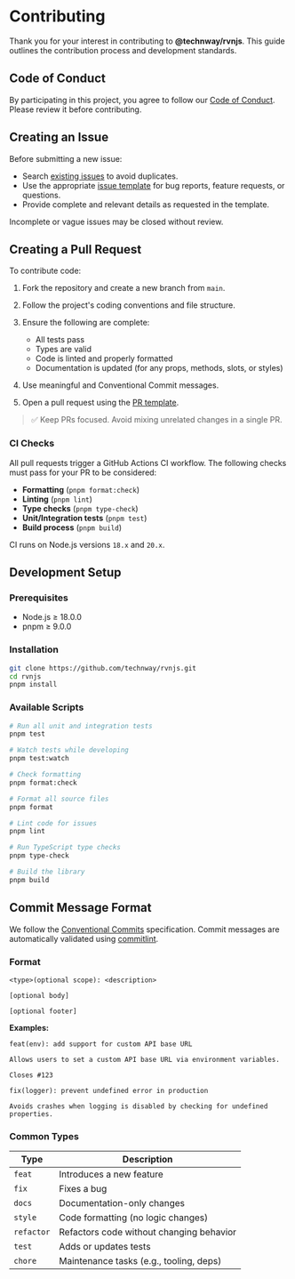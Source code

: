 # Contributing

Thank you for your interest in contributing to **@technway/rvnjs**. This guide outlines the contribution process and development standards.

## Code of Conduct

By participating in this project, you agree to follow our [Code of Conduct](CODE_OF_CONDUCT.md). Please review it before contributing.

## Creating an Issue

Before submitting a new issue:

* Search [existing issues](https://github.com/technway/rvnjs/issues) to avoid duplicates.
* Use the appropriate [issue template](.github/ISSUE_TEMPLATE) for bug reports, feature requests, or questions.
* Provide complete and relevant details as requested in the template.

Incomplete or vague issues may be closed without review.

## Creating a Pull Request

To contribute code:

1. Fork the repository and create a new branch from `main`.
2. Follow the project's coding conventions and file structure.
3. Ensure the following are complete:
   * All tests pass
   * Types are valid
   * Code is linted and properly formatted
   * Documentation is updated (for any props, methods, slots, or styles)
  
4. Use meaningful and Conventional Commit messages.
5. Open a pull request using the [PR template](.github/PULL_REQUEST_TEMPLATE.md).

> ✅ Keep PRs focused. Avoid mixing unrelated changes in a single PR.

### CI Checks

All pull requests trigger a GitHub Actions CI workflow. The following checks must pass for your PR to be considered:

* **Formatting** (`pnpm format:check`)
* **Linting** (`pnpm lint`)
* **Type checks** (`pnpm type-check`)
* **Unit/Integration tests** (`pnpm test`)
* **Build process** (`pnpm build`)

CI runs on Node.js versions `18.x` and `20.x`.

## Development Setup

### Prerequisites

* Node.js ≥ 18.0.0
* pnpm ≥ 9.0.0

### Installation

```bash
git clone https://github.com/technway/rvnjs.git
cd rvnjs
pnpm install
```

### Available Scripts

```bash
# Run all unit and integration tests
pnpm test

# Watch tests while developing
pnpm test:watch

# Check formatting
pnpm format:check

# Format all source files
pnpm format

# Lint code for issues
pnpm lint

# Run TypeScript type checks
pnpm type-check

# Build the library
pnpm build
```

## Commit Message Format

We follow the [Conventional Commits](https://www.conventionalcommits.org) specification. Commit messages are automatically validated using [commitlint](https://github.com/conventional-changelog/commitlint).

### Format

```
<type>(optional scope): <description>

[optional body]

[optional footer]
```

**Examples:**

```
feat(env): add support for custom API base URL

Allows users to set a custom API base URL via environment variables.

Closes #123
```

```
fix(logger): prevent undefined error in production

Avoids crashes when logging is disabled by checking for undefined properties.
```

### Common Types

| Type       | Description                              |
| ---------- | ---------------------------------------- |
| `feat`     | Introduces a new feature                 |
| `fix`      | Fixes a bug                              |
| `docs`     | Documentation-only changes               |
| `style`    | Code formatting (no logic changes)       |
| `refactor` | Refactors code without changing behavior |
| `test`     | Adds or updates tests                    |
| `chore`    | Maintenance tasks (e.g., tooling, deps)  |